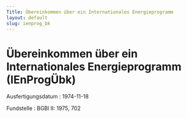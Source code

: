 ```yaml
---
Title: Übereinkommen über ein Internationales Energieprogramm
layout: default
slug: ienprog_bk
---
```


# Übereinkommen über ein Internationales Energieprogramm (IEnProgÜbk)

Ausfertigungsdatum
:   1974-11-18

Fundstelle
:   BGBl II: 1975, 702

